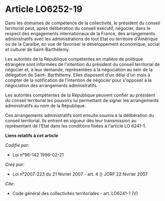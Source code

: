 # Article LO6252-19

Dans les domaines de compétence de la collectivité, le président du conseil territorial peut, après délibération du conseil
exécutif, négocier, dans le respect des engagements internationaux de la France, des arrangements administratifs avec les
administrations de tout Etat ou territoire d'Amérique ou de la Caraïbe, en vue de favoriser le développement économique,
social et culturel de Saint-Barthélemy. 

Les autorités de la République compétentes en matière de politique étrangère sont informées de l'intention du président du
conseil territorial de négocier et, à leur demande, représentées à la négociation au sein de la délégation de Saint-
Barthélemy. Elles disposent d'un délai d'un mois à compter de la notification de l'intention de négocier pour s'opposer à la
négociation des arrangements administratifs. 

Les autorités compétentes de la République peuvent confier au président du conseil territorial les pouvoirs lui permettant de
signer les arrangements administratifs au nom de la République. 

Ces arrangements administratifs sont ensuite soumis à la délibération du conseil territorial. Ils entrent en vigueur dès leur
transmission au représentant de l'Etat dans les conditions fixées à l'article LO 6241-1.

**Liens relatifs à cet article**

_Codifié par_:

  - Loi n°96-142 1996-02-21

_Créé par_:

  - Loi n°2007-223 du 21 février 2007 - art. 4 () JORF 22 février 2007

_Cite_:

  - Code général des collectivités territoriales - art. LO6241-1 (V)
